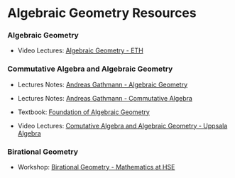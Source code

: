 # Algebraic Geometry Resources

### Algebraic Geometry

- Video Lectures: [Algebraic Geometry - ETH](https://www.youtube.com/playlist?list=PLikaObfZqZLTCISvBRWBFvEUhm3IuLWtZ)




### Commutative Algebra and Algebraic Geometry

- Lectures Notes: [Andreas Gathmann - Algebraic Geometry](https://www.mathematik.uni-kl.de/~gathmann/de/alggeom.php)
- Lectures Notes: [Andreas Gathmann - Commutative Algebra](https://www.mathematik.uni-kl.de/~gathmann/de/commalg.php)
- Textbook: [Foundation of Algebraic Geometry](http://math.stanford.edu/~vakil/216blog/FOAGnov1817public.pdf)



- Video Lectures: [Comutative Algebra and Algebraic Geometry - Uppsala Algebra](https://www.youtube.com/playlist?list=PLn6dA-hP_G8SR-v8EV5m9vcpo-V9No-2V)


### Birational Geometry

- Workshop: [Birational Geometry - Mathematics at HSE](https://www.youtube.com/playlist?list=PLq3E5oubNNoDE6HzmR6issHbejYekt53Y)



